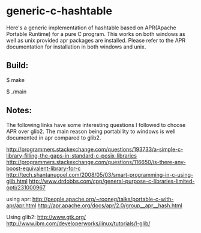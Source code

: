 generic-c-hashtable
===================

Here's a generic implementation of hashtable based on APR(Apache Portable Runtime) for a pure C program. This works on both windows as well as unix provided apr packages are installed. Please refer to the APR documentation for installation in both windows and unix.

Build:
------
$ make

$ ./main

Notes:
------

The following links have some interesting questions I followed to choose APR over glib2. The main reason being portability to windows is well documented in apr compared to glib2.

http://programmers.stackexchange.com/questions/193733/a-simple-c-library-filling-the-gaps-in-standard-c-posix-libraries
http://programmers.stackexchange.com/questions/116650/is-there-any-boost-equivalent-library-for-c
http://tech.shantanugoel.com/2008/05/03/smart-programming-in-c-using-glib.html
http://www.drdobbs.com/cpp/general-purpose-c-libraries-limited-opti/231000967

using apr:
http://people.apache.org/~rooneg/talks/portable-c-with-apr/apr.html
http://apr.apache.org/docs/apr/2.0/group__apr__hash.html

Using glib2:
http://www.gtk.org/
http://www.ibm.com/developerworks/linux/tutorials/l-glib/
